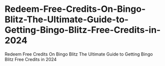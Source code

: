 # Redeem-Free-Credits-On-Bingo-Blitz-The-Ultimate-Guide-to-Getting-Bingo-Blitz-Free-Credits-in-2024
Redeem Free Credits On Bingo Blitz The Ultimate Guide to Getting Bingo Blitz Free Credits in 2024
